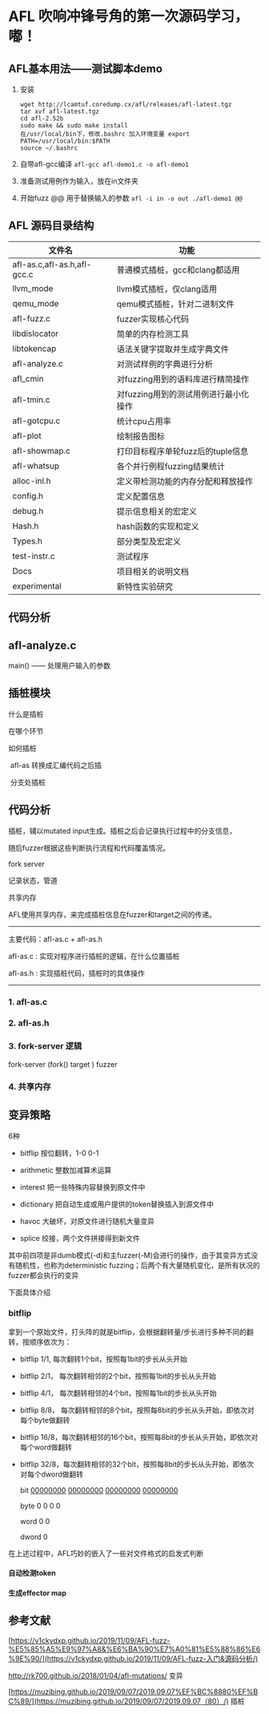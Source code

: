 # AFL 吹响冲锋号角的第一次源码学习，嘟！

## AFL基本用法——测试脚本demo

1. 安装 

   ```shell
   wget http://lcamtuf.coredump.cx/afl/releases/afl-latest.tgz
   tar xvf afl-latest.tgz
   cd afl-2.52b
   sudo make && sudo make install
   在/usr/local/bin下，修改.bashrc 加入环境变量 export PATH=/usr/local/bin:$PATH
   source ~/.bashrc
   ```

2. 自带afl-gcc编译   `afl-gcc afl-demo1.c -o afl-demo1`

3. 准备测试用例作为输入，放在in文件夹

4. 开始fuzz @@ 用于替换输入的参数 `afl -i in -o out ./afl-demo1 @@`

## AFL 源码目录结构

| 文件名                      | 功能                                  |
| --------------------------- | ------------------------------------- |
| afl-as.c,afl-as.h,afl-gcc.c | 普通模式插桩，gcc和clang都适用        |
| llvm_mode                   | llvm模式插桩，仅clang适用             |
| qemu_mode                   | qemu模式插桩，针对二进制文件          |
| afl-fuzz.c                  | fuzzer实现核心代码                    |
| libdislocator               | 简单的内存检测工具                    |
| libtokencap                 | 语法关键字提取并生成字典文件          |
| afl-analyze.c               | 对测试样例的字典进行分析              |
| afl_cmin                    | 对fuzzing用到的语料库进行精简操作     |
| afl-tmin.c                  | 对fuzzing用到的测试用例进行最小化操作 |
| afl-gotcpu.c                | 统计cpu占用率                         |
| afl-plot                    | 绘制报告图标                          |
| afl-showmap.c               | 打印目标程序单轮fuzz后的tuple信息     |
| afl-whatsup                 | 各个并行例程fuzzing结果统计           |
| alloc-inl.h                 | 定义带检测功能的内存分配和释放操作    |
| config.h                    | 定义配置信息                          |
| debug.h                     | 提示信息相关的宏定义                  |
| Hash.h                      | hash函数的实现和定义                  |
| Types.h                     | 部分类型及宏定义                      |
| test-instr.c                | 测试程序                              |
| Docs                        | 项目相关的说明文档                    |
| experimental                | 新特性实验研究                        |



## 代码分析

## afl-analyze.c

main() ——  处理用户输入的参数

## 插桩模块

什么是插桩

在哪个环节

如何插桩

​	afl-as 转换成汇编代码之后插

​	分支处插桩

## 代码分析

插桩，辅以mutated input生成。插桩之后会记录执行过程中的分支信息，

随后fuzzer根据这些判断执行流程和代码覆盖情况。

fork server 

记录状态，管道

共享内存 

AFL使用共享内存，来完成插桩信息在fuzzer和target之间的传递。

---

主要代码：afl-as.c + afl-as.h

afl-as.c  :  实现对程序进行插桩的逻辑，在什么位置插桩

afl-as.h  :  实现插桩代码，插桩时的具体操作

---

### 1. afl-as.c

### 2. afl-as.h

### 3. fork-server 逻辑

fork-server (fork()	 target 	)	fuzzer

### 4. 共享内存



## 变异策略

6种

- bitflip	按位翻转，1-0 0-1

- arithmetic     整数加减算术运算

- interest    把一些特殊内容替换到原文件中

- dictionary    把自动生成或用户提供的token替换插入到源文件中

- havoc    大破坏，对原文件进行随机大量变异

- splice    绞接，两个文件拼接得到新文件

其中前四项是非dumb模式(-d)和主fuzzer(-M)会进行的操作，由于其变异方式没有随机性，也称为deterministic fuzzing；后两个有大量随机变化，是所有状况的fuzzer都会执行的变异

下面具体介绍

### bitflip

拿到一个原始文件，打头阵的就是bitflip，会根据翻转量/步长进行多种不同的翻转，按顺序依次为：

- bitflip 1/1,	每次翻转1个bit，按照每1bit的步长从头开始

- bitflip 2/1，  每次翻转相邻的2个bit，按照每1bit的步长从头开始

- bitflip 4/1，  每次翻转相邻的4个bit，按照每1bit的步长从头开始

- bitflip 8/8，  每次翻转相邻的8个bit，按照每8bit的步长从头开始，即依次对每个byte做翻转

- bitflip 16/8，每次翻转相邻的16个bit，按照每8bit的步长从头开始，即依次对每个word做翻转

- bitflip 32/8，每次翻转相邻的32个bit，按照每8bit的步长从头开始，即依次对每个dword做翻转

  bit			<u>00000000</u>	 <u>00000000</u> 	<u>00000000</u>	 <u>00000000</u>

  byte			  0					0					0				0

  word						0										0

  dword											0

在上述过程中，AFL巧妙的嵌入了一些对文件格式的启发式判断

#### 自动检测token

#### 生成effector map









## 参考文献

 [https://v1ckydxp.github.io/2019/11/09/AFL-fuzz-%E5%85%A5%E9%97%A8&%E6%BA%90%E7%A0%81%E5%88%86%E6%9E%90/](https://v1ckydxp.github.io/2019/11/09/AFL-fuzz-入门&源码分析/) 

 http://rk700.github.io/2018/01/04/afl-mutations/  变异

 [https://muzibing.github.io/2019/09/07/2019.09.07%EF%BC%8880%EF%BC%89/](https://muzibing.github.io/2019/09/07/2019.09.07（80）/)  插桩